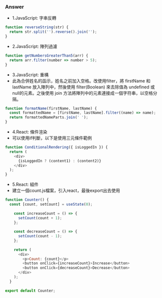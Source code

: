 ### Answer

* 1.JavaScript: 字串反轉

```javascript
function reverseString(str) {
  return str.split('').reverse().join('');
}
```

* 2.JavaScript: 陣列過濾

```javascript
function getNumbersGreaterThan5(arr) {
  return arr.filter(number => number > 5);
}
```

* 3.JavaScript: 重構
* 此為合併姓名的函示，姓名之前加入空格。改使用filter，將 firstName 和 lastName 放入陣列中，然後使用 filter(Boolean) 來去除值為 undefined 或 null的元素。之後使用 join 方法將陣列中的元素連接成一個字符串，以空格分隔。

```javascript
function formatName(firstName, lastName) {
  const formattedName = [firstName, lastName].filter((name) => name);
  return formattedNameParts.join(' ');
}
```

* 4.React: 條件渲染
* 可以使用if判斷，以下是使用三元條件範例

```javascript
function ConditionalRendering({ isLoggedIn }) {
  return (
    <div>
      {isLoggedIn ? (content1) : (content2)}
    </div>
  );
}
```

* 5.React: 組件
* 建立一個count.js檔案，引入react，最後export出去使用

```javascript
function Counter() {
  const [count, setCount] = useState(0);
      
    const increaseCount = () => {
      setCount(count + 1);
    };
      
    const decreaseCount = () => {
      setCount(count - 1);
    };
      
    return (
      <div>
        <p>Count: {count}</p>
        <button onClick={increaseCount}>Increase</button>
        <button onClick={decreaseCount}>Decrease</button>
      </div>
    );
  }
      
export default Counter;
```